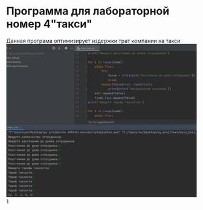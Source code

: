 # Программа для лабораторной номер 4"такси"

Данная програма оптимизирует издержки трат компании на такси
![](https://github.com/PINGWINbl4/taxi/blob/main/Безымянный.png)
1[](https://github.com/PINGWINbl4/taxi/blob/main/Безымянный1.png)
